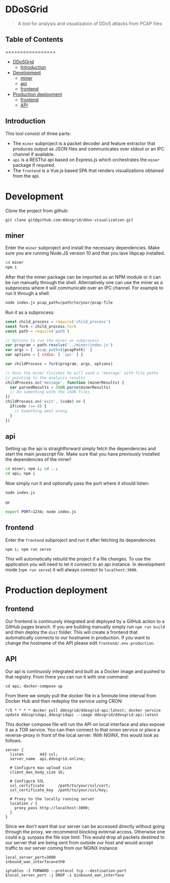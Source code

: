 # DDoSGrid
> A tool for analysis and visualization of DDoS attacks from PCAP files

## Table of Contents
=================

   * [DDoSGrid](#ddosgrid)
      * [Introduction](#introduction)
   * [Development](#development)
      * [miner](#miner)
      * [api](#api)
      * [frontend](#frontend)
   * [Production deployment](#production-deployment)
      * [frontend](#frontend-1)
      * [API](#api-1)

## Introduction

This tool consist of three parts:
* The `miner` subproject is a packet decoder and feature extractor that produces output as JSON files and communicates over stdout or an IPC channel if available.
* `api` is a RESTful api based on Express.js which orchestrates the `miner` package if required.
* The `frontend` is a Vue.js based SPA that renders visualizations obtained from the api.

# Development

Clone the project from github:
```
git clone git@github.com:ddosgrid/ddos-visualization.git
```

## miner
Enter the `miner` subproject and install the necessary dependencies. Make sure you are running Node.JS version 10 and that you lave libpcap installed.
```bash
cd miner
npm i
```
After that the miner package can be imported as an NPM module or it can be run manually through the shell. Alternatively one can use the miner as a subprocess where it will communicate over an IPC channel.
For example to run it through a shell:
```bash
node index.js pcap_path=/path/to/your/pcap-file
```
Run it as a subprocess:
```javascript
const child_process = require('child_process')
const fork = child_process.fork
const path = require('path')

// Options to run the miner as subprocess
var program = path.resolve('../miner/index.js')
var args = [ `pcap_path=${pcapPath}` ]
var options = { stdio: [ 'ipc' ] }

var childProcess = fork(program, args, options)

// Once the miner finishes he will send a 'message' with file paths
// pointing to the analysis results
childProcess.on('message', function (minerResults) {
  var parsedResults = JSON.parse(minerResults)
  // Do something with the JSON files
})
childProcess.on('exit', (code) => {
  if(code !== 0) {
    // Something went wrong
  }
})
```

## api
Setting up the api is straightforward simply fetch the dependencies and start the main javascript file. Make sure that you have previously installed the dependencies of the miner!
```bash
cd miner; npm i; cd ..;
cd api; npm i
```
Now simply run it and optionally pass the port where it should listen:
```bash
node index.js
```
or
```bash
export PORT=1234; node index.js
```

## frontend
Enter the `frontend` subproject and run it after fetching its dependencies
```
npm i; npm run serve
```
This will automatically rebuild the project if a file changes. 
To use the application you will need to let it connect to an api instance.
In development mode (`npm run serve`) it will always connect to `localhost:3000`.

# Production deployment
## frontend
Our frontend is continuosly integrated and deployed by a GitHub action to a GitHub pages branch.
If you are building manually simply run `npm run build` and then deploy the `dist` folder.
This will create a frontend that automatically connects to our hostname in production. If you want to change the hostname of the API please edit `frontend/.env.production`.

## API
Our api is continuosly integrated and built as a Docker image and pushed to that registry.
From there you can run it with one command:
```
cd api; docker-compose up
```
From there we simply pull the docker file in a 5minute time interval from Docker Hub and then redeploy the service using CRON:
```
*/5 * * * * docker pull ddosgrid/ddosgrid-api:latest; docker service update ddosgridapi_ddosgridapi --image ddosgrid/ddosgrid-api:latest
```
This docker compose file will run the API on local interface and also expose it as a TOR service. You can then connect to that onion service or place a reverse-proxy in front of the local server. With NGINX, this would look as follows:
```
server {
  listen       443 ssl;
  server_name  api.ddosgrid.online;

  # Configure max upload size
  client_max_body_size 1G;

  # Configure SSL
  ssl_certificate      /path/to/your/ssl/cert;
  ssl_certificate_key  /path/to/your/ssl/key;
  
  # Proxy to the locally running server
  location / {
    proxy_pass http://localhost:3000;
  }
}
```
Since we don't want that our server can be accessed directly without going through the proxy, we recommend blocking external access. Otherwise one could e.g. surpass the file size limit:
This would drop all packets destined to our server that are being sent from outside our host and would accept traffic to our server coming from our NGINX instance:
```
local_server_port=3000
inbound_wan_interface=eth0

iptables -I FORWARD --protocol tcp --destination-port $local_server_port -j DROP -i $inbound_wan_interface
```
